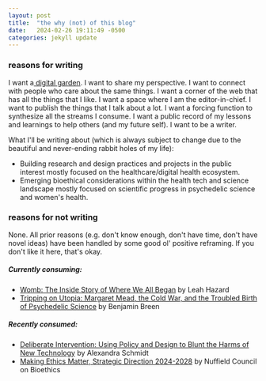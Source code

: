 ```yaml
---
layout: post
title:  "the why (not) of this blog"
date:   2024-02-26 19:11:49 -0500
categories: jekyll update
---
```

### reasons for writing
I want a[ digital garden](https://maggieappleton.com/garden). I want to share my perspective. I want to connect with people who care about the same things. I want a corner of the web that has all the things that I like. I want a space where I am the editor-in-chief. I want to publish the things that I talk about a lot. I want a forcing function to synthesize all the streams I consume. I want a public record of my lessons and learnings to help others (and my future self). I want to be a writer. 

What I'll be writing about (which is always subject to change due to the beautiful and never-ending rabbit holes of my life):
- Building research and design practices and projects in the public interest mostly focused on the healthcare/digital health ecosystem. 
- Emerging bioethical considerations within the health tech and science landscape mostly focused on scientific progress in psychedelic science and women's health.
### reasons for not writing
None. All prior reasons (e.g. don't know enough, don't have time, don't have novel ideas) have been handled by some good ol' positive reframing. If you don't like it here, that's okay. 
##### Currently consuming:
- [Womb: The Inside Story of Where We All Began](https://www.goodreads.com/en/book/show/61284027) by Leah Hazard 
- [Tripping on Utopia: Margaret Mead, the Cold War, and the Troubled Birth of Psychedelic Science](https://www.goodreads.com/book/show/145624768-tripping-on-utopia?from_search=true&from_srp=true&qid=pTHOeKhb9H&rank=1) by Benjamin Breen
##### Recently consumed:
- [Deliberate Intervention: Using Policy and Design to Blunt the Harms of New Technology](https://www.goodreads.com/book/show/63055475-deliberate-intervention) by Alexandra Schmidt
- [Making Ethics Matter, Strategic Direction 2024-2028](https://www.nuffieldbioethics.org/assets/pdfs/NCOB-5-Year-Strategy-Making-Ethics-Matter-FINAL.pdf) by Nuffield Council on Bioethics
